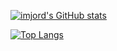 
[![imjord's GitHub stats](https://github-readme-stats.vercel.app/api?username=imjord&show_icons=true&theme=transparent)](https://github.com/anuraghazra/github-readme-stats)

[![Top Langs](https://github-readme-stats.vercel.app/api/top-langs/?username=imjord&hide=html,css,ejs&layout=donut-vertical&theme=transparent)](https://github.com/anuraghazra/github-readme-stats)
